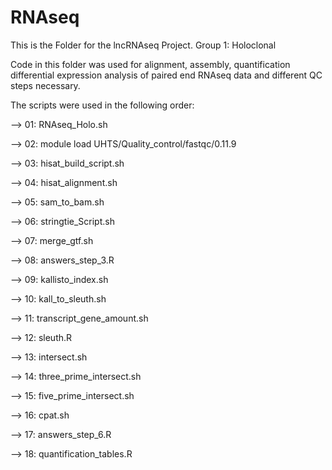 # RNAseq
This is the Folder for the lncRNAseq Project.
Group 1: Holoclonal

Code in this folder was used for alignment, assembly, quantification differential expression analysis of paired end RNAseq data and different QC steps necessary.

The scripts were used in the following order:

--> 01: RNAseq_Holo.sh

--> 02: module load UHTS/Quality_control/fastqc/0.11.9

--> 03: hisat_build_script.sh

--> 04: hisat_alignment.sh

--> 05: sam_to_bam.sh

--> 06: stringtie_Script.sh

--> 07: merge_gtf.sh

--> 08: answers_step_3.R

--> 09: kallisto_index.sh

--> 10: kall_to_sleuth.sh

--> 11: transcript_gene_amount.sh

--> 12: sleuth.R

--> 13: intersect.sh

--> 14: three_prime_intersect.sh

--> 15: five_prime_intersect.sh

--> 16: cpat.sh

--> 17: answers_step_6.R

--> 18: quantification_tables.R
